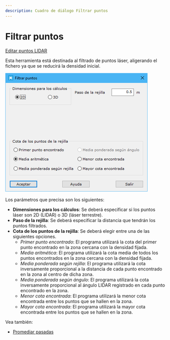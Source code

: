 ```yaml
---
description: Cuadro de diálogo Filtrar puntos
---
```


# Filtrar puntos

[Editar puntos LIDAR](../../fichas-de-herramientas/ficha-de-herramientas-archivos-lidar/editar-puntos-en-archivos-lidar.md)

Esta herramienta está destinada al filtrado de puntos láser, aligerando el fichero ya que se reducirá la densidad inicial.

![Cuadro de diálogo Filtrar puntos](../../../.gitbook/assets/image-123.png)

Los parámetros que precisa son los siguientes:

* **Dimensiones para los cálculos**: Se deberá especificar si los puntos láser son 2D (LIDAR) o 3D (láser terrestre).
* **Paso de la rejilla**: Se deberá especificar la distancia que tendrán los puntos filtrados.
* **Cota de los puntos de la rejilla**: Se deberá elegir entre una de las siguientes opciones.
  * _Primer punto encontrado_: El programa utilizará la cota del primer punto encontrado en la zona cercana con la densidad fijada.
  * _Media aritmética_: El programa utilizará la cota media de todos los puntos encontrados en la zona cercana con la densidad fijada.
  * _Media ponderada según rejilla_: El programa utilizará la cota inversamente proporcional a la distancia de cada punto encontrado en la zona al centro de dicha zona.
  * _Media ponderada según ángulo_: El programa utilizará la cota inversamente proporcional al ángulo LIDAR registrado en cada punto encontrado en la zona.
  * _Menor cota encontrada_: El programa utilizará la menor cota encontrada entre los puntos que se hallen en la zona.
  * _Mayor cota encontrada_: El programa utilizará la mayor cota encontrada entre los puntos que se hallen en la zona.

Vea también:

* [Promediar pasadas](/mdtopx/modulo-laser/editar/promediar-pasadas.md)
